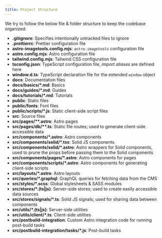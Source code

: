 ```yaml
---
title: Project Structure
---
```


We try to follow the below file & folder structure to keep the codebase organized:

- **.gitignore**: Specifies intentionally untracked files to ignore
- **.prettierrc**: Prettier configuration file
- **astro-imagetools.config.mjs**: `astro-imagetools` configuration file
- **astro.config.mjs**: Astro configuration file
- **tailwind.config.mjs**: Tailwind CSS configuration file
- **tsconfig.json**: TypeScript configuration file, _import aliases_ are defined here
- **window.d.ts**: TypeScript declaration file for the extended `window` object
- **docs**: Documentation files
- **docs/basics/\*.md**: Basics
- **docs/guides/\*.md**: Guides
- **docs/tutorials/\*.md**: Tutorials
- **public**: Static files
- **public/fonts**: Font files
- **public/scripts/\*.js**: Static client-side script files
- **src**: Source files
- **src/pages/\*\*.astro**: Astro pages
- **src/pages/db/\*\*.ts**: Static file routes; used to generate client-side accessible data
- **src/components/\*.astro**: Astro components
- **src/components/solid/\*.tsx**: Solid JS components
- **src/components/solid/\*.astro**: Astro wrappers for Solid components, used to prune the props before passing them to the Solid components
- **src/components/pages/\*.astro**: Astro components for pages
- **src/components/scripts/\*.astro**: Astro components for generating client-side scripts
- **src/layouts/\*.astro**: Astro layouts
- **src/queries/\*.graphql**: GraphQL queries for fetching data from the CMS
- **src/styles/\*.scss**: Global stylesheets & SASS modules
- **src/stores/\*.(ts|js)**: Server-side stores; used to create easily accessible data sources
- **src/stores/signals/\*.ts**: Solid JS signals; used for sharing data between components
- **src/utils/\*.(ts|js)**: Server-side utilities
- **src/utils/client/\*.ts**: Client-side utilities
- **src/postbuild-integration**: Custom Astro integration code for running post-build tasks
- **src/postbuild-integration/tasks/\*.js**: Post-build tasks
